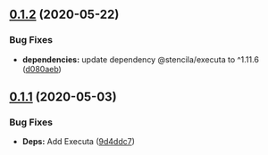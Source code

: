 ## [0.1.2](https://github.com/stencila/jupita/compare/v0.1.1...v0.1.2) (2020-05-22)


### Bug Fixes

* **dependencies:** update dependency @stencila/executa to ^1.11.6 ([d080aeb](https://github.com/stencila/jupita/commit/d080aebaa8fddc2c3c5d91622f595ba19560da3e))

## [0.1.1](https://github.com/stencila/jupita/compare/v0.1.0...v0.1.1) (2020-05-03)


### Bug Fixes

* **Deps:** Add Executa ([9d4ddc7](https://github.com/stencila/jupita/commit/9d4ddc735f3cf9fc7ab08e5d430a6ae2dbc327af))
